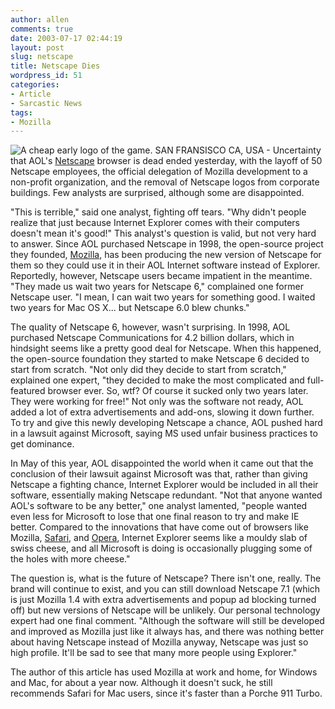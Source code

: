 ```yaml
---
author: allen
comments: true
date: 2003-07-17 02:44:19
layout: post
slug: netscape
title: Netscape Dies
wordpress_id: 51
categories:
- Article
- Sarcastic News
tags:
- Mozilla
---
```


![A cheap early logo of the game.](/resources/old/netscape.jpg)
SAN FRANSISCO CA, USA - Uncertainty that AOL's [Netscape](http://www.netscape.com/) browser is dead ended yesterday, with the layoff of 50 Netscape employees, the official delegation of Mozilla development to a non-profit organization, and the removal of Netscape logos from corporate buildings. Few analysts are surprised, although some are disappointed.



"This is terrible," said one analyst, fighting off tears. "Why didn't people realize that just because Internet Explorer comes with their computers doesn't mean it's good!" This analyst's question is valid, but not very hard to answer. Since AOL purchased Netscape in 1998, the open-source project they founded, [Mozilla](http://www.mozilla.org/), has been
producing the new version of Netscape for them so they could use it in their AOL Internet software instead of Explorer. Reportedly, however, Netscape users became impatient in the meantime. "They made us
wait two years for Netscape 6," complained one former Netscape user. "I mean, I can wait two years for something good. I waited two years for Mac OS X... but Netscape 6.0 blew chunks."



The quality of Netscape 6, however, wasn't surprising. In 1998, AOL purchased Netscape Communications for
4.2 billion dollars, which in hindsight seems like a pretty good deal for Netscape. When this happened, the open-source foundation they started to make Netscape 6 decided to start from scratch. "Not only did
they decide to start from scratch," explained one expert, "they decided to make the most complicated and full-featured browser ever. So, wtf? Of course it sucked only two years later. They were working for free!" Not only was the software not ready, AOL added a lot of extra advertisements and add-ons, slowing it down further. To try and give this newly developing Netscape a chance, AOL pushed hard in a lawsuit against Microsoft, saying MS used unfair business practices to get dominance.



In May of this year, AOL disappointed the world when it came out that the conclusion of their lawsuit against
Microsoft was that, rather than giving Netscape a fighting chance, Internet Explorer would be included in all their software, essentially making Netscape redundant. "Not that anyone wanted AOL's software to be any better," one analyst lamented, "people wanted even less for Microsoft to lose that one final reason to try and make IE better.
Compared to the innovations that have come out of browsers like Mozilla, [Safari](http://www.apple.com/safari/), and [Opera](http://www.opera.com/), Internet Explorer seems like a mouldy slab of swiss cheese, and all Microsoft is doing is occasionally plugging some of the holes with more
cheese."


The question is, what is the future of Netscape? There isn't one, really. The brand will continue to exist, and you can still download Netscape 7.1 (which is just Mozilla 1.4 with extra advertisements and popup ad blocking turned off) but new versions of Netscape will be unlikely. Our personal technology expert had one final comment. "Although the software will still be developed and improved as Mozilla just like it always has, and there was nothing better about having Netscape instead of Mozilla anyway, Netscape was just so high profile. It'll be sad to see that many more people using Explorer."




The author of this article has used Mozilla at work and home, for Windows and Mac, for about a year now. Although it doesn't suck, he still recommends Safari for Mac users, since it's faster than a Porche 911 Turbo.
